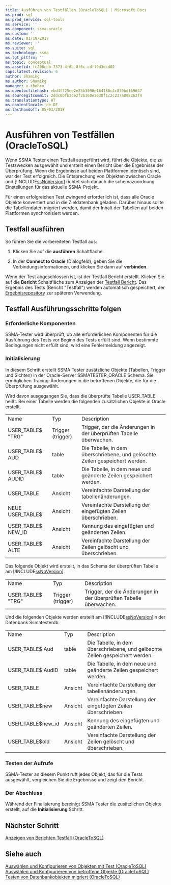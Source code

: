 ```yaml
---
title: Ausführen von Testfällen (OracleToSQL) | Microsoft Docs
ms.prod: sql
ms.prod_service: sql-tools
ms.service: ''
ms.component: ssma-oracle
ms.custom: ''
ms.date: 01/19/2017
ms.reviewer: ''
ms.suite: sql
ms.technology: ssma
ms.tgt_pltfrm: ''
ms.topic: conceptual
ms.assetid: fc208cdb-7373-4f6b-8f6c-cdff9d3dcd02
caps.latest.revision: 6
author: Shamikg
ms.author: Shamikg
manager: v-thobro
ms.openlocfilehash: ebd4f725ee2e25b3096e164186c4c870bd169647
ms.sourcegitcommit: 2ddc0bfb3ce2f2b160e3638f1c2c237a898263f4
ms.translationtype: HT
ms.contentlocale: de-DE
ms.lasthandoff: 05/03/2018
---
```

# <a name="running-test-cases-oracletosql"></a>Ausführen von Testfällen (OracleToSQL)
Wenn SSMA Tester einen Testfall ausgeführt wird, führt die Objekte, die zu Testzwecken ausgewählt und erstellt einen Bericht über die Ergebnisse der Überprüfung. Wenn die Ergebnisse auf beiden Plattformen identisch sind, war der Test erfolgreich. Die Entsprechung von Objekten zwischen Oracle und [!INCLUDE[ssNoVersion](../../includes/ssnoversion_md.md)] richtet sich danach die schemazuordnung Einstellungen für das aktuelle SSMA-Projekt.  
  
Für einen erfolgreichen Test zwingend erforderlich ist, dass alle Oracle Objekte konvertiert und in die Zieldatenbank geladen. Darüber hinaus sollte die Tabellendaten migriert werden, damit der Inhalt der Tabellen auf beiden Plattformen synchronisiert werden.  
  
## <a name="run-test-case"></a>Testfall ausführen  
So führen Sie die vorbereiteten Testfall aus:  
  
1.  Klicken Sie auf die **ausführen** Schaltfläche.  
  
2.  In der **Connect to Oracle** (Dialogfeld), geben Sie die Verbindungsinformationen, und klicken Sie dann auf **verbinden**.  
  
Wenn der Test abgeschlossen ist, ist der Testfall Bericht erstellt. Klicken Sie auf die **Bericht** Schaltfläche zum Anzeigen der [Testfall Bericht](http://msdn.microsoft.com/en-us/8da14323-9dd6-4019-bf79-3e8b972a9bc0). Das Ergebnis des Tests (Bericht "Testfall") werden automatisch gespeichert, der [Ergebnisrepository](http://msdn.microsoft.com/en-us/f941cce4-d3e3-4aeb-a88a-4f101a97a9f4) zur späteren Verwendung.  
  
## <a name="test-case-execution-steps"></a>Testfall Ausführungsschritte folgen  
  
### <a name="prerequisites"></a>Erforderliche Komponenten  
SSMA-Tester wird überprüft, ob alle erforderlichen Komponenten für die Ausführung des Tests vor Beginn des Tests erfüllt sind. Wenn bestimmte Bedingungen nicht erfüllt sind, wird eine Fehlermeldung angezeigt.  
  
### <a name="initialization"></a>Initialisierung  
In diesem Schritt erstellt SSMA Tester zusätzliche Objekte (Tabellen, Trigger und Sichten) in der Oracle-Server SSMATESTER_ORACLE Schema. Sie ermöglichen Tracing-Änderungen in die betroffenen Objekte, die für die Überprüfung ausgewählt.  
  
Wird davon ausgegangen Sie, dass die überprüfte Tabelle USER_TABLE heißt. Bei einer Tabelle werden die folgenden zusätzlichen Objekte in Oracle erstellt.  
  
||||  
|-|-|-|  
|Name|Typ|Description|  
|USER_TABLE$ "TRG"|Trigger (trigger)|Trigger, der die Änderungen in der überprüften Tabelle überwachen.|  
|USER_TABLE$ AUD|table|Die Tabelle, in dem überschriebene, und gelöschte Zeilen gespeichert werden.|  
|USER_TABLE$ AUDID|table|Die Tabelle, in dem neue und geänderte Zeilen gespeichert werden.|  
|USER_TABLE|Ansicht|Vereinfachte Darstellung der tabellenänderungen.|  
|NEUE USER_TABLE$|Ansicht|Vereinfachte Darstellung der eingefügten Zeilen überschrieben.|  
|USER_TABLE$ NEW_ID|Ansicht|Kennung des eingefügten und geänderten Zeilen.|  
|USER_TABLE$ ALTE|Ansicht|Vereinfachte Darstellung der Zeilen gelöscht und überschrieben.|  
  
Das folgende Objekt wird erstellt, in das Schema der überprüften Tabelle am [!INCLUDE[ssNoVersion](../../includes/ssnoversion_md.md)].  
  
||||  
|-|-|-|  
|Name|Typ|Description|  
|USER_TABLE$ "TRG"|Trigger (trigger)|Trigger, der die Änderungen in der überprüften Tabelle überwachen.|  
  
Und die folgenden Objekte werden erstellt am [!INCLUDE[ssNoVersion](../../includes/ssnoversion_md.md)]in der Datenbank Ssmatesterdb.  
  
||||  
|-|-|-|  
|Name|Typ|Description|  
|USER_TABLE$ Aud|table|Die Tabelle, in dem überschriebene, und gelöschte Zeilen gespeichert werden.|  
|USER_TABLE$ AudID|table|Die Tabelle, in dem neue und geänderte Zeilen gespeichert werden.|  
|USER_TABLE|Ansicht|Vereinfachte Darstellung der tabellenänderungen.|  
|USER_TABLE$new|Ansicht|Vereinfachte Darstellung der eingefügten Zeilen überschrieben.|  
|USER_TABLE$new_id|Ansicht|Kennung des eingefügten und geänderten Zeilen.|  
|USER_TABLE$old|Ansicht|Vereinfachte Darstellung der Zeilen gelöscht und überschrieben.|  
  
### <a name="test-object-calls"></a>Testen der Aufrufe  
SSMA-Tester an diesem Punkt ruft jedes Objekt, das für die Tests ausgewählt, vergleichen Sie die Ergebnisse und zeigt den Bericht.  
  
### <a name="finalization"></a>Der Abschluss  
Während der Finalisierung bereinigt SSMA Tester die zusätzlichen Objekte erstellt, auf die **Initialisierung** Schritt.  
  
## <a name="next-step"></a>Nächster Schritt  
[Anzeigen von Berichten Testfall &#40;OracleToSQL&#41;](../../ssma/oracle/viewing-test-case-reports-oracletosql.md)  
  
## <a name="see-also"></a>Siehe auch  
[Auswählen und Konfigurieren von Objekten mit Test &#40;OracleToSQL&#41;](../../ssma/oracle/selecting-and-configuring-objects-to-test-oracletosql.md)  
[Auswählen und Konfigurieren von betroffene Objekte &#40;OracleToSQL&#41;](../../ssma/oracle/selecting-and-configuring-affected-objects-oracletosql.md)  
[Testen von Datenbankobjekten migriert &#40;OracleToSQL&#41;](../../ssma/oracle/testing-migrated-database-objects-oracletosql.md)  
  
